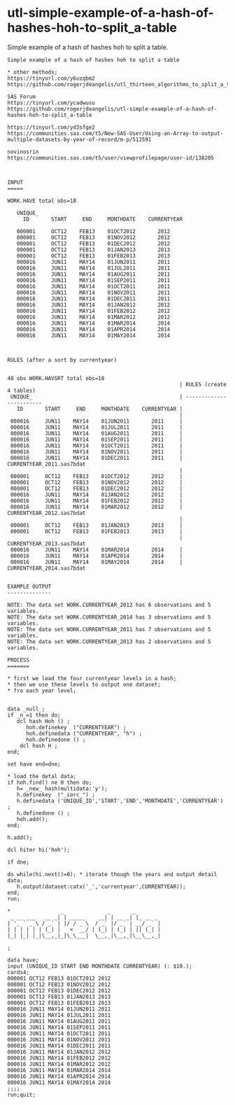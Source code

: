 # utl-simple-example-of-a-hash-of-hashes-hoh-to-split_a-table
Simple example of a hash of hashes hoh to split a table.

    Simple example of a hash of hashes hoh to split a table

    * other methods;
    https://tinyurl.com/y6uzqbm2
    https://github.com/rogerjdeangelis/utl_thirteen_algorithms_to_split_a_table_based_on_groups_of_data

    SAS Forum
    https://tinyurl.com/ycadwusu
    https://github.com/rogerjdeangelis/utl-simple-example-of-a-hash-of-hashes-hoh-to-split_a-table

    https://tinyurl.com/yd3sfge2
    https://communities.sas.com/t5/New-SAS-User/Using-an-Array-to-output-multiple-datasets-by-year-of-record/m-p/512591

    novinosrin
    https://communities.sas.com/t5/user/viewprofilepage/user-id/138205



    INPUT
    =====

    WORK.HAVE total obs=18

       UNIQUE_
         ID       START     END     MONTHDATE    CURRENTYEAR

       000001     OCT12    FEB13    01OCT2012       2012
       000001     OCT12    FEB13    01NOV2012       2012
       000001     OCT12    FEB13    01DEC2012       2012
       000001     OCT12    FEB13    01JAN2013       2013
       000001     OCT12    FEB13    01FEB2013       2013
       000016     JUN11    MAY14    01JUN2011       2011
       000016     JUN11    MAY14    01JUL2011       2011
       000016     JUN11    MAY14    01AUG2011       2011
       000016     JUN11    MAY14    01SEP2011       2011
       000016     JUN11    MAY14    01OCT2011       2011
       000016     JUN11    MAY14    01NOV2011       2011
       000016     JUN11    MAY14    01DEC2011       2011
       000016     JUN11    MAY14    01JAN2012       2012
       000016     JUN11    MAY14    01FEB2012       2012
       000016     JUN11    MAY14    01MAR2012       2012
       000016     JUN11    MAY14    01MAR2014       2014
       000016     JUN11    MAY14    01APR2014       2014
       000016     JUN11    MAY14    01MAY2014       2014



    RULES (after a sort by currentyear)


    40 obs WORK.HAVSRT total obs=18
                                                           | RULES (create 4 tables)
     UNIQUE_                                               | ------------------------
       ID       START     END     MONTHDATE    CURRENTYEAR |
                                                           |
     000016     JUN11    MAY14    01JUN2011       2011     |
     000016     JUN11    MAY14    01JUL2011       2011     |
     000016     JUN11    MAY14    01AUG2011       2011     |
     000016     JUN11    MAY14    01SEP2011       2011     |
     000016     JUN11    MAY14    01OCT2011       2011     |
     000016     JUN11    MAY14    01NOV2011       2011     |
     000016     JUN11    MAY14    01DEC2011       2011     |  CURRENTYEAR_2011.sas7bdat
                                                           |
     000001     OCT12    FEB13    01OCT2012       2012     |
     000001     OCT12    FEB13    01NOV2012       2012     |
     000001     OCT12    FEB13    01DEC2012       2012     |
     000016     JUN11    MAY14    01JAN2012       2012     |
     000016     JUN11    MAY14    01FEB2012       2012     |
     000016     JUN11    MAY14    01MAR2012       2012     |  CURRENTYEAR_2012.sas7bdat
                                                           |
     000001     OCT12    FEB13    01JAN2013       2013     |
     000001     OCT12    FEB13    01FEB2013       2013     |
                                                           |  CURRENTYEAR_2013.sas7bdat
     000016     JUN11    MAY14    01MAR2014       2014     |
     000016     JUN11    MAY14    01APR2014       2014     |
     000016     JUN11    MAY14    01MAY2014       2014     |  CURRENTYEAR_2014.sas7bdat


    EXAMPLE OUTPUT
    --------------

    NOTE: The data set WORK.CURRENTYEAR_2012 has 6 observations and 5 variables.
    NOTE: The data set WORK.CURRENTYEAR_2014 has 3 observations and 5 variables.
    NOTE: The data set WORK.CURRENTYEAR_2011 has 7 observations and 5 variables.
    NOTE: The data set WORK.CURRENTYEAR_2013 has 2 observations and 5 variables.

    PROCESS
    =======

    * first we load the four currentyear levels in a hash;
    * then we use these levels to output one dataset;
    * fro each year level;


    data _null_;
    if _n_=1 then do;
       dcl hash Hoh () ;
          hoh.definekey  ("CURRENTYEAR") ;
          hoh.definedata ("CURRENTYEAR", "h") ;
          hoh.definedone () ;
        dcl hash H ;
    end;

    set have end=dne;

    * load the detal data;
    if hoh.find() ne 0 then do;
       h= _new_ hash(multidata:'y');
       h.definekey  ("_iorc_") ;
       h.definedata ('UNIQUE_ID','START','END','MONTHDATE','CURRENTYEAR') ;
       h.definedone () ;
       hoh.add();
    end;

    h.add();

    dcl hiter hi('hoh');

    if dne;

    do while(hi.next()=0); * iterate though the years and output detail data;
       h.output(dataset:catx('_','currentyear',CURRENTYEAR));
    end;
    run;

    *                _              _       _
     _ __ ___   __ _| | _____    __| | __ _| |_ __ _
    | '_ ` _ \ / _` | |/ / _ \  / _` |/ _` | __/ _` |
    | | | | | | (_| |   <  __/ | (_| | (_| | || (_| |
    |_| |_| |_|\__,_|_|\_\___|  \__,_|\__,_|\__\__,_|

    ;

    data have;
    input (UNIQUE_ID START END MONTHDATE CURRENTYEAR) (: $10.);
    cards4;
    000001 OCT12 FEB13 01OCT2012 2012
    000001 OCT12 FEB13 01NOV2012 2012
    000001 OCT12 FEB13 01DEC2012 2012
    000001 OCT12 FEB13 01JAN2013 2013
    000001 OCT12 FEB13 01FEB2013 2013
    000016 JUN11 MAY14 01JUN2011 2011
    000016 JUN11 MAY14 01JUL2011 2011
    000016 JUN11 MAY14 01AUG2011 2011
    000016 JUN11 MAY14 01SEP2011 2011
    000016 JUN11 MAY14 01OCT2011 2011
    000016 JUN11 MAY14 01NOV2011 2011
    000016 JUN11 MAY14 01DEC2011 2011
    000016 JUN11 MAY14 01JAN2012 2012
    000016 JUN11 MAY14 01FEB2012 2012
    000016 JUN11 MAY14 01MAR2012 2012
    000016 JUN11 MAY14 01MAR2014 2014
    000016 JUN11 MAY14 01APR2014 2014
    000016 JUN11 MAY14 01MAY2014 2014
    ;;;;
    run;quit;

